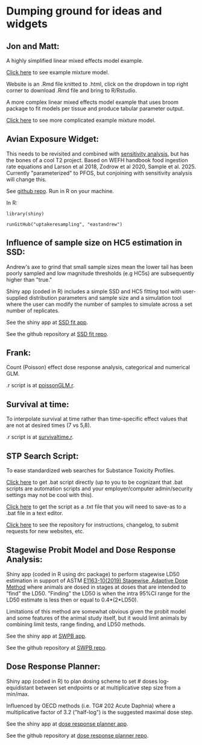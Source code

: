 # Dumping ground for ideas and widgets

## Jon and Matt:
A highly simplified linear mixed effects model example.

[Click here](https://eastandrew.github.io/lmerexample/PFAStissuelmer.html) to see example mixture model.

Website is an .Rmd file knitted to .html, click on the dropdown in top right corner to download .Rmd file and bring to R/Rstudio.

A more complex linear mixed effects model example that uses broom package to fit models per tissue and produce tabular parameter output.

[Click here](https://eastandrew.github.io/lmerexample/morespecificmouseexample2.html) to see more complicated example mixture model.


## Avian Exposure Widget:
This needs to be revisited and combined with [sensitivity analysis](https://github.com/eastandrew/PFAS_sensitivity_analysis), but has the bones of a cool T2 project. Based on WEFH handbook food ingestion rate equations and Larson et al 2018, Zodrow et al 2020, Sample et al. 2025. Currently "parameterized" to PFOS, but conjoining with sensitivity analysis will change this.

See [github repo](https://github.com/eastandrew/uptakeresampling). Run in R on your machine.

In R:

`library(shiny)`

`runGitHub("uptakeresampling", "eastandrew")`

## Influence of sample size on HC5 estimation in SSD:
Andrew's axe to grind that small sample sizes mean the lower tail has been poorly sampled and low magnitude thresholds (e.g HC5s) are subsequently higher than "true." 

Shiny app (coded in R) includes a simple SSD and HC5 fitting tool with user-supplied distribution parameters and sample size and a simulation tool where the user can modify the number of samples to simulate across a set number of replicates.

See the shiny app at [SSD fit app](https://eastandrew.shinyapps.io/SSDfit/).

See the github repository at [SSD fit repo](https://github.com/eastandrew/SSDfit).

## Frank:
Count (Poisson) effect dose response analysis, categorical and numerical GLM.

.r script is at [poissonGLM.r](https://gist.github.com/eastandrew/79ba85e9e0f6502fe088c3f09985b717).

## Survival at time:
To interpolate survival at time rather than time-specific effect values that are not at desired times (7 vs 5,8).  

.r script is at [survivaltime.r](https://gist.github.com/eastandrew/422f3334360b4a76c92f6c5c70c6a871).

## STP Search Script:
To ease standardized web searches for Substance Toxicity Profiles.

[Click here](https://eastandrew.github.io/STPSearch/STPSearch_v10.bat) to get .bat script directly (up to you to be cognizant that .bat scripts are automation scripts and your employer/computer admin/security settings may not be cool with this).

[Click here](https://eastandrew.github.io/STPSearch/STPSearch_v10.txt) to get the script as a .txt file that you will need to save-as to a .bat file in a text editor.

[Click here](https://github.com/eastandrew/snazzySTPsearchscript) to see the repository for instructions, changelog, to submit requests for new websites, etc.

## Stagewise Probit Model and Dose Response Analysis:
Shiny app (coded in R using drc package) to perform stagewise LD50 estimation in support of ASTM [E1163-10(2019) Stagewise, Adaptive Dose Method](https://store.astm.org/e1163-10r19.html) where animals are dosed in stages at doses that are intended to "find" the LD50. "Finding" the LD50 is when the intra 95%CI range for the LD50 estimate is less then or equal to 0.4*(2*LD50). 

Limitations of this method are somewhat obvious given the probit model and some features of the animal study itself, but it would limit animals by combining limit tests, range finding, and LD50 methods.

See the shiny app at [SWPB app](https://eastandrew.shinyapps.io/SWPB/).

See the github repository at [SWPB repo](https://github.com/eastandrew/SWPB).

## Dose Response Planner:
Shiny app (coded in R) to plan dosing scheme to set # doses log-equidistant between set endpoints or at multiplicative step size from a min/max.

Influenced by OECD methods (i.e. TG# 202 Acute Daphnia) where a multiplicative factor of 3.2 ("half-log") is the suggested maximal dose step.

See the shiny app at [dose response planner app](https://eastandrew.shinyapps.io/doseresponseplanner/).

See the github repository at [dose response planner repo](https://github.com/eastandrew/doseresponseplanner).

